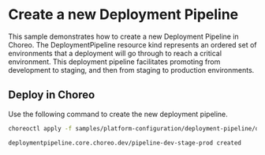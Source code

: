 # Create a new Deployment Pipeline
This sample demonstrates how to create a new Deployment Pipeline in Choreo. The DeploymentPipeline resource kind represents an 
ordered set of environments that a deployment will go through to reach a critical environment. This deployment pipeline facilitates 
promoting from development to staging, and then from staging to production environments.

## Deploy in Choreo
Use the following command to create the new deployment pipeline.

```bash
choreoctl apply -f samples/platform-configuration/deployment-pipeline/deployment-pipeline.yaml
``` 

```bash
deploymentpipeline.core.choreo.dev/pipeline-dev-stage-prod created
```
